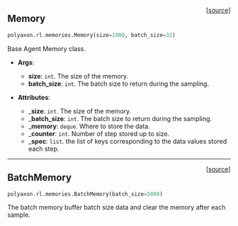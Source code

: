 <span style="float:right;">[[source]](https://github.com/polyaxon/polyaxon/blob/master/polyaxon/rl/memories.py#L11)</span>
## Memory

```python
polyaxon.rl.memories.Memory(size=1000, batch_size=32)
```

Base Agent Memory class.

- __Args__:
	- __size__: `int`. The size of the memory.
	- __batch_size__: `int`. The batch size to return during the sampling.

- __Attributes__:
	- ___size__: `int`. The size of the memory.
	- ___batch_size__: `int`. The batch size to return during the sampling.
	- ___memory__: `deque`. Where to store the data.
	- ___counter__: `int`. Number of step stored up to size.
	- ___spec__: `list`. the list of keys corresponding to the data values stored each step.


----

<span style="float:right;">[[source]](https://github.com/polyaxon/polyaxon/blob/master/polyaxon/rl/memories.py#L77)</span>
## BatchMemory

```python
polyaxon.rl.memories.BatchMemory(batch_size=5000)
```

The batch memory buffer batch size data and clear the memory after each sample.